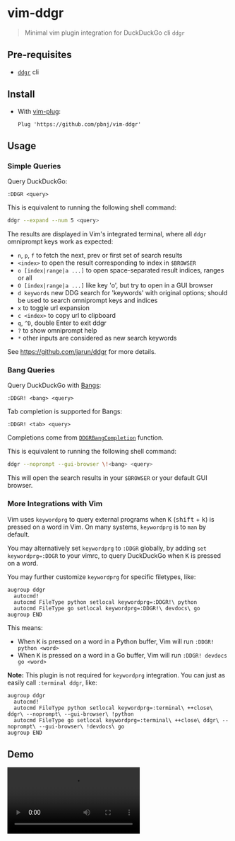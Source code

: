 # vim-ddgr

> Minimal vim plugin integration for DuckDuckGo cli `ddgr`

## Pre-requisites

- [`ddgr`](https://github.com/jarun/ddgr) cli

## Install

- With [vim-plug](https://github.com/junegunn/vim-plug):

  ```vim
  Plug 'https://github.com/pbnj/vim-ddgr'
  ```

## Usage

### Simple Queries

Query DuckDuckGo:

```vim
:DDGR <query>
```

This is equivalent to running the following shell command:

```sh
ddgr --expand --num 5 <query>
```

The results are displayed in Vim's integrated terminal, where all `ddgr`
omniprompt keys work as expected:

- `n`, `p`, `f` to fetch the next, prev or first set of search results
- `<index>` to open the result corresponding to index in `$BROWSER`
- `o [index|range|a ...]` to open space-separated result indices, ranges or all
- `O [index|range|a ...]` like key 'o', but try to open in a GUI browser
- `d keywords` new DDG search for 'keywords' with original options; should be
  used to search omniprompt keys and indices
- `x` to toggle url expansion
- `c <index>` to copy url to clipboard
- `q`, `^D`, double Enter to exit ddgr
- `?` to show omniprompt help
- `*` other inputs are considered as new search keywords

See <https://github.com/jarun/ddgr> for more details.

### Bang Queries

Query DuckDuckGo with [Bangs](https://duckduckgo.com/bangs):

```vim
:DDGR! <bang> <query>
```

Tab completion is supported for Bangs:

```vim
:DDGR! <tab> <query>
```

Completions come from
[`DDGRBangCompletion`](https://github.com/pbnj/vim-ddgr/blob/380e93715145b40a3d5976816bcbface14aeef66/plugin/ddgr.vim)
function.

This is equivalent to running the following shell command:

```sh
ddgr --noprompt --gui-browser \!<bang> <query>
```

This will open the search results in your `$BROWSER` or your default GUI browser.

### More Integrations with Vim

Vim uses `keywordprg` to query external programs when <kbd>K</kbd>
(<kbd>shift</kbd> + <kbd>k</kbd>) is pressed on a word in Vim. On many systems,
`keywordprg` is to `man` by default.

You may alternatively set `keywordprg` to `:DDGR` globally, by adding `set
keywordprg=:DDGR` to your vimrc, to query DuckDuckGo when <kbd>K</kbd> is
pressed on a word.

You may further customize `keywordprg` for specific filetypes, like:

```vim
augroup ddgr
  autocmd!
  autocmd FileType python setlocal keywordprg=:DDGR!\ python
  autocmd FileType go setlocal keywordprg=:DDGR!\ devdocs\ go
augroup END
```

This means:

- When <kbd>K</kbd> is pressed on a word in a Python buffer, Vim will run
  `:DDGR! python <word>`
- When <kbd>K</kbd> is pressed on a word in a Go buffer, Vim will run
  `:DDGR! devdocs go <word>`

**Note:** This plugin is not required for `keywordprg` integration. You can
just as easily call `:terminal ddgr`, like:

```vim
augroup ddgr
  autocmd!
  autocmd FileType python setlocal keywordprg=:terminal\ ++close\ ddgr\ --noprompt\ --gui-browser\ !python
  autocmd FileType go setlocal keywordprg=:terminal\ ++close\ ddgr\ --noprompt\ --gui-browser\ !devdocs\ go
augroup END
```

## Demo

<video src="https://user-images.githubusercontent.com/6811830/210681253-48894ed2-47d4-4a52-8435-56092edfd204.mp4" />
